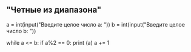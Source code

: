 ## "Четные из диапазона"

a = int(input("Введите целое число а: "))
b = int(input("Введите целое число b: "))

while a <= b:
    if a%2 == 0:
        print (a)
    a += 1
